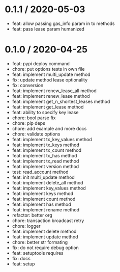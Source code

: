 

0.1.1 / 2020-05-03
==================

  * feat: allow passing gas_info param in tx methods
  * feat: pass lease param humanized

0.1.0 / 2020-04-25
==================

  * feat: pypi deploy command
  * chore: put options tests in own file
  * feat: implement multi_update method
  * fix: update method lease optionality
  * fix: conversion
  * feat: implement renew_lease_all method
  * feat: implement renew_lease method
  * feat: implement get_n_shortest_leases method
  * feat: implement get_lease method
  * feat: ability to specify key lease
  * chore: bool parse fix
  * chore: pip deps
  * chore: add example and more docs
  * chore: validate options
  * feat: implement tx_key_values method
  * feat: implement tx_keys method
  * feat: implement tx_count method
  * feat: implement tx_has method
  * feat: implement tx_read method
  * feat: implement version method
  * test: read_account method
  * feat: init multi_update method
  * feat: implement delete_all method
  * feat: implement key_values method
  * feat: implement keys method
  * feat: implement count method
  * feat: implement has method
  * feat: implement rename method
  * refactor: better org
  * chore: transaction broadcast retry
  * chore: logger
  * feat: implement delete method
  * feat: implement update method
  * chore: better str formating
  * fix: do not require debug option
  * feat: setuptools requires
  * fix: docs
  * feat: setup

